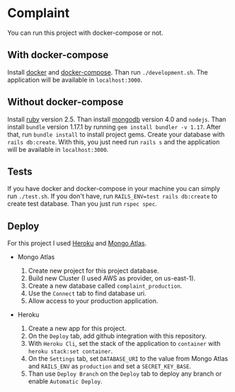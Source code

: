 # Complaint

You can run this project with docker-compose or not.

## With docker-compose

Install [docker](https://docs.docker.com/install/)
 and [docker-compose](https://docs.docker.com/compose/install/).
Than run `./development.sh`. The application will be available
in `localhost:3000`.

## Without docker-compose

Install [ruby](https://www.ruby-lang.org/en/documentation/installation/)
version 2.5. Than install
[mongodb](https://docs.mongodb.com/manual/installation/)
 version 4.0 and `nodejs`.
Than install `bundle` version 1.17.1 by running
`gem install bundler -v 1.17`.
After that, run `bundle install` to install project gems.
Create your database with `rails db:create`. With this, you just need run
`rails s` and the application will be available in `localhost:3000`.

## Tests

If you have docker and docker-compose in your machine you can simply run
`./test.sh`. If you don't have, run
`RAILS_ENV=test rails db:create` to create test database. Than you just run
`rspec spec`.

## Deploy

For this project I used [Heroku](https://cloud.mongodb.com)
and [Mongo Atlas](https://cloud.mongodb.com).

- Mongo Atlas

  1. Create new project for this project database.
  2. Build new Cluster (I used AWS as provider, on us-east-1).
  3. Create a new database called `complaint_production`.
  4. Use the `Connect` tab to find database uri.
  5. Allow access to your production application.


- Heroku

  1. Create a new app for this project.
  2. On the `Deploy` tab, add github integration with this repository.
  3. With `Heroku Cli`, set the stack of the application to `container` with
  `heroku stack:set container`.
  4. On the `Settings` tab, set `DATABASE_URI` to the value from Mongo
  Atlas and `RAILS_ENV` as `production` and set a `SECRET_KEY_BASE`.
  5. Than use `Deploy Branch` on the `Deploy` tab to deploy any branch or
  enable `Automatic Deploy`.
